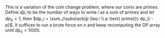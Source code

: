 This is a variation of the coin change problem, where our coins are primes. Define $dp_i$ to be the number of ways to write $i$ as a sum of primes and let $dp_0 = 1$, then $dp_i = \sum_{\substack{p \leq i \\ p \text{ prime}}} dp_{i - p}$. It suffices to run a brute force on $n$ and keep recomputing the DP array until $dp_n > 5000$.